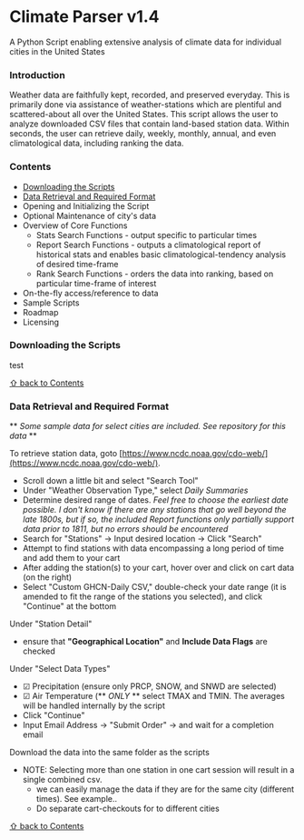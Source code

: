 # Climate Parser v1.4
A Python Script enabling extensive analysis of climate data for individual cities in the United States

### Introduction
Weather data are faithfully kept, recorded, and preserved everyday. This is primarily done via assistance of weather-stations which are plentiful and scattered-about all over the United States. This script allows the user to analyze downloaded CSV files that contain land-based station data. Within seconds, the user can retrieve daily, weekly, monthly, annual, and even climatological data, including ranking the data.

### Contents
* [Downloading the Scripts](#downloading-the-scripts)
* [Data Retrieval and Required Format](#data-retrieval-and-required-format)
* Opening and Initializing the Script
* Optional Maintenance of city's data
* Overview of Core Functions
  * Stats Search Functions - output specific to particular times
  * Report Search Functions - outputs a climatological report of historical stats and enables basic climatological-tendency analysis of desired time-frame
  * Rank Search Functions - orders the data into ranking, based on particular time-frame of interest
* On-the-fly access/reference to data
* Sample Scripts
* Roadmap
* Licensing

### Downloading the Scripts
test

[&#8679; back to Contents](#contents)

### Data Retrieval and Required Format

** _Some sample data for select cities are included. See repository for this data_ **

To retrieve station data, goto [https://www.ncdc.noaa.gov/cdo-web/](https://www.ncdc.noaa.gov/cdo-web/).
* Scroll down a little bit and select "Search Tool"
* Under "Weather Observation Type," select *Daily Summaries*
* Determine desired range of dates. *Feel free to choose the earliest date possible. I don't know if there are any stations that go well beyond the late 1800s, but if so, the included Report functions only partially support data prior to 1811, but no errors should be encountered*
* Search for "Stations" &rarr; Input desired location &rarr; Click "Search"
* Attempt to find stations with data encompassing a long period of time and add them to your cart
* After adding the station(s) to your cart, hover over and click on cart data (on the right)
* Select "Custom GHCN-Daily CSV," double-check your date range (it is amended to fit the range of the stations you selected), and click "Continue" at the bottom

Under "Station Detail" 
* ensure that **"Geographical Location"** and **Include Data Flags** are checked

Under "Select Data Types"
* &#9745; Precipitation (ensure only PRCP, SNOW, and SNWD are selected)
* &#9745; Air Temperature (** _ONLY_ ** select TMAX and TMIN. The averages will be handled internally by the script
* Click "Continue"
* Input Email Address &rarr; "Submit Order" &rarr; and wait for a completion email

Download the data into the same folder as the scripts

* NOTE: Selecting more than one station in one cart session will result in a single combined csv.
  * we can easily manage the data if they are for the same city (different times). See example..
  * Do separate cart-checkouts for to different cities

[&#8679; back to Contents](#contents)
